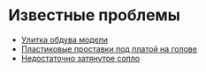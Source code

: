 # Известные проблемы

* [Улитка обдува модели](/upgrade/Blower_ru.md)
* [Пластиковые проставки под платой на голове](MKS_THR_Spacers_ru.md)
* [Недостаточно затянутое сопло](Nozzle_not_tight_ru.md)